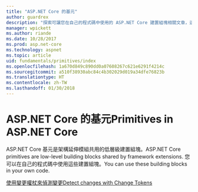 ```yaml
---
title: "ASP.NET Core 的基元"
author: guardrex
description: "探索可讓您在自己的程式碼中使用的 ASP.NET Core 建置組塊相關文章，這些建置組塊是由架構延伸模組共用。"
manager: wpickett
ms.author: riande
ms.date: 10/28/2017
ms.prod: asp.net-core
ms.technology: aspnet
ms.topic: article
uid: fundamentals/primitives/index
ms.openlocfilehash: 1a670d849c890dd0a07608267c621e6291f4214c
ms.sourcegitcommit: a510f38930abc84c4b302029d019a34dfe76823b
ms.translationtype: HT
ms.contentlocale: zh-TW
ms.lasthandoff: 01/30/2018
---
```

# <a name="primitives-in-aspnet-core"></a><span data-ttu-id="8734c-103">ASP.NET Core 的基元</span><span class="sxs-lookup"><span data-stu-id="8734c-103">Primitives in ASP.NET Core</span></span>

<span data-ttu-id="8734c-104">ASP.NET Core 基元是架構延伸模組共用的低層級建置組塊。</span><span class="sxs-lookup"><span data-stu-id="8734c-104">ASP.NET Core primitives are low-level building blocks shared by framework extensions.</span></span> <span data-ttu-id="8734c-105">您可以在自己的程式碼中使用這些建置組塊。</span><span class="sxs-lookup"><span data-stu-id="8734c-105">You can use these building blocks in your own code.</span></span>

[<span data-ttu-id="8734c-106">使用變更權杖來偵測變更</span><span class="sxs-lookup"><span data-stu-id="8734c-106">Detect changes with Change Tokens</span></span>](xref:fundamentals/primitives/change-tokens)
